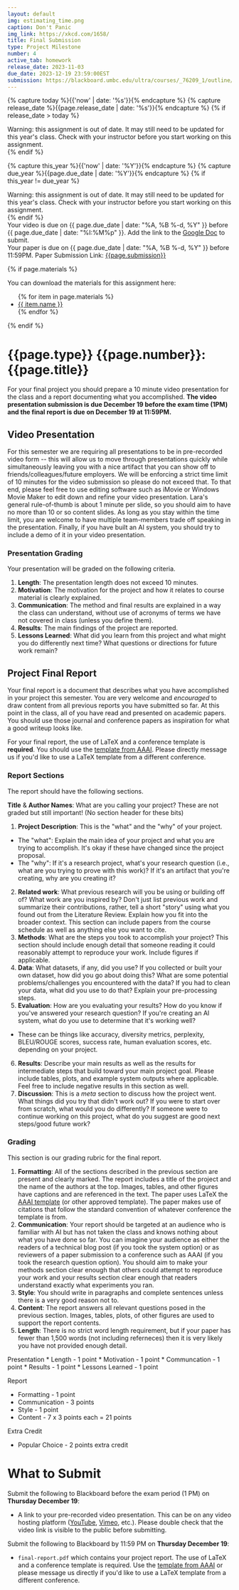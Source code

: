 ```yaml
---
layout: default
img: estimating_time.png
caption: Don't Panic
img_link: https://xkcd.com/1658/   
title: Final Submission
type: Project Milestone
number: 4
active_tab: homework
release_date: 2023-11-03
due_date: 2023-12-19 23:59:00EST
submission: https://blackboard.umbc.edu/ultra/courses/_76209_1/outline/assessment/test/_6481226_1?courseId=_76209_1
---
```


<!-- Check whether the assignment is ready to release -->
{% capture today %}{{'now' | date: '%s'}}{% endcapture %}
{% capture release_date %}{{page.release_date | date: '%s'}}{% endcapture %}
{% if release_date > today %} 
<div class="alert alert-danger">
Warning: this assignment is out of date.  It may still need to be updated for this year's class.  Check with your instructor before you start working on this assignment.
</div>
{% endif %}
<!-- End of check whether the assignment is up to date -->


<!-- Check whether the assignment is up to date -->
{% capture this_year %}{{'now' | date: '%Y'}}{% endcapture %}
{% capture due_year %}{{page.due_date | date: '%Y'}}{% endcapture %}
{% if this_year != due_year %} 
<div class="alert alert-danger">
Warning: this assignment is out of date.  It may still need to be updated for this year's class.  Check with your instructor before you start working on this assignment.
</div>
{% endif %}
<!-- End of check whether the assignment is up to date -->


<div class="alert alert-info">
Your video is due on {{ page.due_date | date: "%A, %B %-d, %Y" }} before {{ page.due_date | date: "%I:%M%p" }}. Add the link to the <a href="">Google Doc</a> to submit.<br>
Your paper is due on {{ page.due_date | date: "%A, %B %-d, %Y" }} before 11:59PM. Paper Submission Link: <a href="{{page.submission}}">{{page.submission}}</a>
</div>

{% if page.materials %}
<div class="alert alert-info">
You can download the materials for this assignment here:
<ul>
{% for item in page.materials %}
<li><a href="{{item.url}}">{{ item.name }}</a></li>
{% endfor %}
</ul>
</div>
{% endif %}


{{page.type}} {{page.number}}: {{page.title}}
=============================================================
For your final project you should prepare a 10 minute video presentation for the class and a report documenting what you accomplished. **The video presentation submission is due December 19 before the exam time (1PM) and the final report is due on December 19 at 11:59PM.**

## Video Presentation
For this semester we are requiring all presentations to be in pre-recorded video form -- this will allow us to move through presentations quickly while simultaneously leaving you with a nice artifact that you can show off to friends/colleagues/future employers.
We will be enforcing a strict time limit of 10 minutes for the video submission so please do not exceed that.
To that end, please feel free to use editing software such as iMovie or Windows Movie Maker to edit down and refine your video presentation.
Lara's general rule-of-thumb is about 1 minute per slide, so you should aim to have no more than 10 or so content slides.
As long as you stay within the time limit, you are welcome to have multiple team-members trade off speaking in the presentation.
Finally, if you have built an AI system, you should try to include a demo of it in your video presentation. 

### Presentation Grading
Your presentation will be graded on the following criteria.
1. __Length__: The presentation length does not exceed 10 minutes.
2. __Motivation__: The motivation for the project and how it relates to course material is clearly explained.
3. __Communication__: The method and final results are explained in a way the class can understand, without use of acronyms of terms we have not covered in class (unless you define them).
4. __Results__: The main findings of the project are reported.
5. __Lessons Learned__: What did you learn from this project and what might you do differently next time? What questions or directions for future work remain?


## Project Final Report
Your final report is a document that describes what you have accomplished in your project this semester. You are very welcome and *encouraged* to draw content from all previous reports you have submitted so far. At this point in the class, all of you have read and presented on academic papers. You should use those journal and conference papers as inspiration for what a good writeup looks like.

For your final report, the use of LaTeX and a conference template is **required**. You should use the [template from AAAI](https://www.aaai.org/Publications/Templates/AuthorKit23.zip). Please directly message us if you'd like to use a LaTeX template from a different conference.

### Report Sections
The report should have the following sections.

__Title__ & __Author Names__: What are you calling your project? These are not graded but still important! (No section header for these bits)
1. __Project Description__: This is the "what" and the "why" of your project. 
 * The "what": Explain the main idea of your project and what you are trying to accomplish. It's okay if these have changed since the project proposal.
 * The "why": If it's a research project, what's your research question (i.e., what are you trying to prove with this work)? If it's an artifact that you're creating, why are you creating it?
2. __Related work__: What previous research will you be using or building off of? What work are you inspired by? Don't just list previous work and summarize their contributions, rather, tell a short "story" using what you found out from the Literature Review. Explain how you fit into the broader context. This section can include papers from the course schedule as well as anything else you want to cite.
3. __Methods__: What are the steps you took to accomplish your project? This section should include enough detail that someone reading it could reasonably attempt to reproduce your work. Include figures if applicable.
4. __Data__: What datasets, if any, did you use? If you collected or built your own dataset, how did you go about doing this? What are some potential problems/challenges you encountered with the data? If you had to clean your data, what did you use to do that? Explain your pre-processing steps.
5. __Evaluation__: How are you evaluating your results? How do you know if you've answered your research question? If you're creating an AI system, what do you use to determine that it's working well?
  * These can be things like accuracy, diversity metrics, perplexity, BLEU/ROUGE scores, success rate, human evaluation scores, etc. depending on your project.
6. __Results__: Describe your main results as well as the results for intermediate steps that build toward your main project goal. Please include tables, plots, and example system outputs where applicable. Feel free to include negative results in this section as well.
7. __Discussion__: This is a _meta_ section to discuss how the project went.
What things did you try that didn't work out? If you were to start over from scratch, what would you do differently? If someone were to continue working on this project, what do you suggest are good next steps/good future work?

### Grading
This section is our grading rubric for the final report. 

1. __Formatting__: All of the sections described in the previous section are present and clearly marked. The report includes a title of the project and the name of the authors at the top. Images, tables, and other figures have captions and are referenced in the text. The paper uses LaTeX the [AAAI template](https://www.aaai.org/Publications/Templates/AuthorKit23.zip) (or other approved template). The paper makes use of citations that follow the standard convention of whatever conference the template is from.
2. __Communication__: Your report should be targeted at an audience who is familiar with AI but has not taken the class and knows nothing about what you have done so far. You can imagine your audience as either the readers of a technical blog post (if you took the system option) or as reviewers of a paper submission to a conference such as AAAI (if you took the research question option). You should aim to make your methods section clear enough that others could attempt to reproduce your work and your results section clear enough that readers understand exactly what experiments you ran.
3. __Style__: You should write in paragraphs and complete sentences unless there is a very good reason not to.
4. __Content__: The report answers all relevant questions posed in the previous section. Images, tables, plots, of other figures are used to support the report contents.
5. __Length__: There is no strict word length requirement, but if your paper has fewer than 1,500 words (not including referneces) then it is very likely you have not provided enough detail.

<div class="alert alert-warning" markdown="1">
Presentation
* Length - 1 point
* Motivation - 1 point
* Communcation - 1 point
* Results - 1 point
* Lessons Learned - 1 point

Report
* Formatting - 1 point
* Communication - 3 points
* Style - 1 point
* Content - 7 x 3 points each = 21 points

Extra Credit
* Popular Choice - 2 points extra credit
</div>

# What to Submit
Submit the following to Blackboard before the exam period (1 PM) on **Thursday December 19**:
* A link to your pre-recorded video presentation. This can be on any video hosting platform ([YouTube](https://www.youtube.com/), [Vimeo](https://vimeo.com/watch), etc.). Please double check that the video link is visible to the public before submitting. 

Submit the following to Blackboard by 11:59 PM on **Thursday December 19**:
* `final-report.pdf` which contains your project report. The use of LaTeX and a conference template is required. Use the [template from AAAI](https://www.aaai.org/Publications/Templates/AuthorKit23.zip) or please message us directly if you'd like to use a LaTeX template from a different conference.
